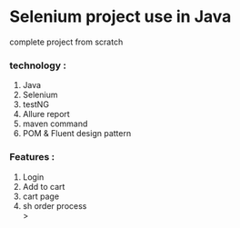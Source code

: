 <h1>Selenium project use in Java </h1>
<p>complete project from scratch  </p>
<h3>technology  :</h3>
<ol>
  <li>Java</li>
  <li>Selenium</li>
  <li>testNG</li>
  <li>Allure report</li>
  <li>maven command</li>
  <li>POM & Fluent design pattern</li>
</ol>
<h3>Features  :</h3>
<ol>
  <li>Login</li>
  <li>Add to cart</li>
  <li>cart page</li>
  <li>sh order process</li>>
</ol>
